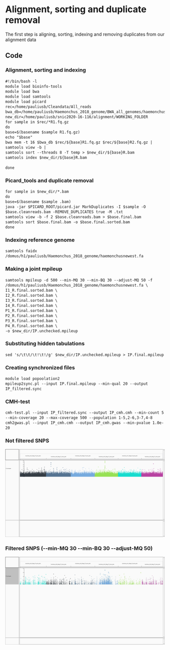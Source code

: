 # Alignment, sorting and duplicate removal
The first step is aligning, sorting, indexing and removing duplicates from our alignment data
## Code
### Alignment, sorting and indexing
``` shell
#!/bin/bash -l
module load bioinfo-tools
module load bwa
module load samtools
module load picard
rec=/home/pauliusb/Cleandata/All_reads
bwa_db=/home/pauliusb/Haemonchus_2018_genome/BWA_all_genomes/haemonchus_cc
new_dir=/home/pauliusb/snic2020-16-116/alignment/WORKING_FOLDER
for sample in $rec/*R1.fq.gz
do
base=$(basename $sample R1.fq.gz)
echo "$base"
bwa mem -t 16 $bwa_db $rec/${base}R1.fq.gz $rec/${base}R2.fq.gz |
samtools view -b |
samtools sort --threads 8 -T temp > $new_dir/${base}R.bam
samtools index $new_dir/${base}R.bam

done
```
### Picard_tools and duplicate removal
```shell
for sample in $new_dir/*.bam
do
base=$(basename $sample .bam)
java -jar $PICARD_ROOT/picard.jar MarkDuplicates -I $sample -O $base.cleanreads.bam -REMOVE_DUPLICATES true -M .txt
samtools view -b -f 2 $base.cleanreads.bam > $base.final.bam
samtools sort $base.final.bam -o $base.final.sorted.bam
done
```
### Indexing reference genome
``` shell
samtools faidx /domus/h1/pauliusb/Haemonchus_2018_genome/haemonchusnewest.fa
```
### Making a joint mpileup
``` shell
samtools mpileup -d 500 --min-MQ 30 --min-BQ 30 --adjust-MQ 50 -f /domus/h1/pauliusb/Haemonchus_2018_genome/haemonchusnewest.fa \
I1_R.final.sorted.bam \
I2_R.final.sorted.bam \
I3_R.final.sorted.bam \
I4_R.final.sorted.bam \
P1_R.final.sorted.bam \
P2_R.final.sorted.bam \
P3_R.final.sorted.bam \
P4_R.final.sorted.bam \
-o $new_dir/IP.unchecked.mpileup
```
### Substituting hidden tabulations
``` shell
sed 's/\t\t/\t!\t!/g' $new_dir/IP.unchecked.mpileup > IP.final.mpileup
```
### Creating synchronized files
``` shell
module load popoolation2
mpileup2sync.pl --input IP.final.mpileup --min-qual 20 --output IP_filtered.sync
```
### CMH-test
``` shell
cmh-test.pl --input IP_filtered.sync --output IP_cmh.cmh --min-count 5 --min-coverage 20 --max-coverage 500 --population 1-5,2-6,3-7,4-8
cmh2gwas.pl --input IP_cmh.cmh --output IP_cmh.gwas --min-pvalue 1.0e-20
```

### Not filtered SNPS
![image](igv_snapshot.png)
### Filtered SNPS (--min-MQ 30 --min-BQ 30 --adjust-MQ 50) 
![image](igv_snapshot_newfiltered.jpeg)
